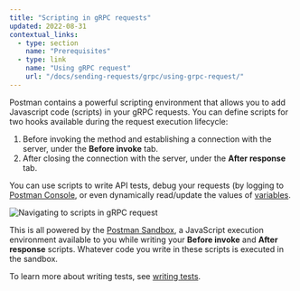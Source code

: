 ```yaml
---
title: "Scripting in gRPC requests"
updated: 2022-08-31
contextual_links:
  - type: section
    name: "Prerequisites"
  - type: link
    name: "Using gRPC request"
    url: "/docs/sending-requests/grpc/using-grpc-request/"
---
```


Postman contains a powerful scripting environment that allows you to add Javascript code (scripts) in your gRPC requests. You can define scripts for two hooks available during the request execution lifecycle:

1. Before invoking the method and establishing a connection with the server, under the **Before invoke** tab.
2. After closing the connection with the server, under the **After response** tab.

You can use scripts to write API tests, debug your requests (by logging to [Postman Console](/docs/sending-requests/troubleshooting-api-requests/), or even dynamically read/update the values of [variables](/docs/sending-requests/variables/).

<img src="https://assets.postman.com/postman-labs-docs/grpc-docs/writing-scripts/navigating-to-grpc-scripts.gif" alt="Navigating to scripts in gRPC request">

This is all powered by the [Postman Sandbox](/docs/sending-requests/grpc/postman-sandbox-api/), a JavaScript execution environment available to you while writing your **Before invoke** and **After response** scripts. Whatever code you write in these scripts is executed in the sandbox.

To learn more about writing tests, see [writing tests](/docs/writing-scripts/test-scripts.md).
